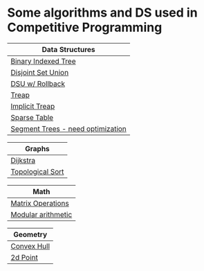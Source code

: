 # Some algorithms and DS used in Competitive Programming

|Data Structures|
|---------------|
|[Binary Indexed Tree](Data_Structures/BIT.cpp)|
|[Disjoint Set Union](Data_Structures/dsu.cpp)|
|[DSU w/ Rollback](Data_Structures/dsu_rollback.cpp)|
|[Treap](Data_Structures/treap.cpp)|
|[Implicit Treap](Data_Structures/implicit_treap.cpp)|
|[Sparse Table](Data_Structures/sparse_table.cpp)|
|[Segment Trees - need optimization](Data_Structures/segtree)|

|Graphs|
|---------------|
|[Dijkstra](Graph/dijkstra.cpp)|
|[Topological Sort](Graph/top_sort.cpp)|

|Math|
|---------------|
|[Matrix Operations](Math/matrix.cpp)|
|[Modular arithmetic](Math/modular_arithmetic.cpp)|

|Geometry|
|---------------|
|[Convex Hull](Geometry/convex_hull.cpp)|
|[2d Point](Geometry/pt.cpp)|
